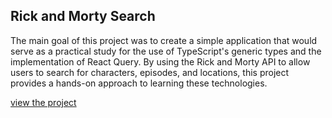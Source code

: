 ## Rick and Morty Search

The main goal of this project was to create a simple application that would serve as a practical study for the use of TypeScript's generic types and the implementation of React Query. By using the Rick and Morty API to allow users to search for characters, episodes, and locations, this project provides a hands-on approach to learning these technologies. 


[view the project](https://rickandmorty-ochre.vercel.app)

